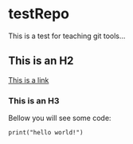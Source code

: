 # testRepo
This is a test for teaching git tools...

## This is an H2

[This is a link](http://fii.to)

### This is an H3

Bellow you will see some code:

	print("hello world!")